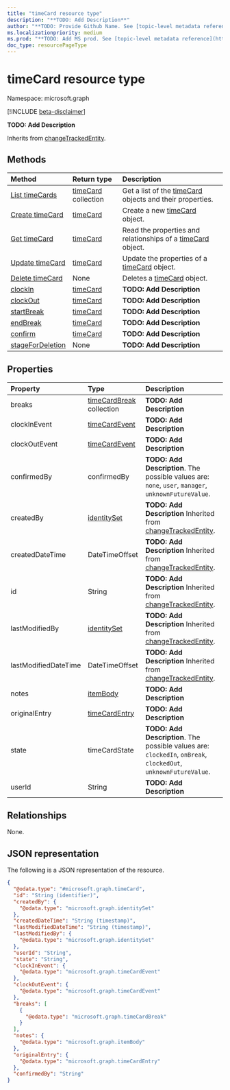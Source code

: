 ```yaml
---
title: "timeCard resource type"
description: "**TODO: Add Description**"
author: "**TODO: Provide Github Name. See [topic-level metadata reference](https://msgo.azurewebsites.net/add/document/guidelines/metadata.html#topic-level-metadata)**"
ms.localizationpriority: medium
ms.prod: "**TODO: Add MS prod. See [topic-level metadata reference](https://msgo.azurewebsites.net/add/document/guidelines/metadata.html#topic-level-metadata)**"
doc_type: resourcePageType
---
```


# timeCard resource type

Namespace: microsoft.graph

[!INCLUDE [beta-disclaimer](../../includes/beta-disclaimer.md)]

**TODO: Add Description**


Inherits from [changeTrackedEntity](../resources/changetrackedentity.md).

## Methods
|Method|Return type|Description|
|:---|:---|:---|
|[List timeCards](../api/timecard-list.md)|[timeCard](../resources/timecard.md) collection|Get a list of the [timeCard](../resources/timecard.md) objects and their properties.|
|[Create timeCard](../api/timecard-create.md)|[timeCard](../resources/timecard.md)|Create a new [timeCard](../resources/timecard.md) object.|
|[Get timeCard](../api/timecard-get.md)|[timeCard](../resources/timecard.md)|Read the properties and relationships of a [timeCard](../resources/timecard.md) object.|
|[Update timeCard](../api/timecard-update.md)|[timeCard](../resources/timecard.md)|Update the properties of a [timeCard](../resources/timecard.md) object.|
|[Delete timeCard](../api/timecard-delete.md)|None|Deletes a [timeCard](../resources/timecard.md) object.|
|[clockIn](../api/timecard-clockin.md)|[timeCard](../resources/timecard.md)|**TODO: Add Description**|
|[clockOut](../api/timecard-clockout.md)|[timeCard](../resources/timecard.md)|**TODO: Add Description**|
|[startBreak](../api/timecard-startbreak.md)|[timeCard](../resources/timecard.md)|**TODO: Add Description**|
|[endBreak](../api/timecard-endbreak.md)|[timeCard](../resources/timecard.md)|**TODO: Add Description**|
|[confirm](../api/timecard-confirm.md)|[timeCard](../resources/timecard.md)|**TODO: Add Description**|
|[stageForDeletion](../api/timecard-stagefordeletion.md)|None|**TODO: Add Description**|

## Properties
|Property|Type|Description|
|:---|:---|:---|
|breaks|[timeCardBreak](../resources/timecardbreak.md) collection|**TODO: Add Description**|
|clockInEvent|[timeCardEvent](../resources/timecardevent.md)|**TODO: Add Description**|
|clockOutEvent|[timeCardEvent](../resources/timecardevent.md)|**TODO: Add Description**|
|confirmedBy|confirmedBy|**TODO: Add Description**. The possible values are: `none`, `user`, `manager`, `unknownFutureValue`.|
|createdBy|[identitySet](../resources/identityset.md)|**TODO: Add Description** Inherited from [changeTrackedEntity](../resources/changetrackedentity.md).|
|createdDateTime|DateTimeOffset|**TODO: Add Description** Inherited from [changeTrackedEntity](../resources/changetrackedentity.md).|
|id|String|**TODO: Add Description** Inherited from [changeTrackedEntity](../resources/changetrackedentity.md).|
|lastModifiedBy|[identitySet](../resources/identityset.md)|**TODO: Add Description** Inherited from [changeTrackedEntity](../resources/changetrackedentity.md).|
|lastModifiedDateTime|DateTimeOffset|**TODO: Add Description** Inherited from [changeTrackedEntity](../resources/changetrackedentity.md).|
|notes|[itemBody](../resources/itembody.md)|**TODO: Add Description**|
|originalEntry|[timeCardEntry](../resources/timecardentry.md)|**TODO: Add Description**|
|state|timeCardState|**TODO: Add Description**. The possible values are: `clockedIn`, `onBreak`, `clockedOut`, `unknownFutureValue`.|
|userId|String|**TODO: Add Description**|

## Relationships
None.

## JSON representation
The following is a JSON representation of the resource.
<!-- {
  "blockType": "resource",
  "keyProperty": "id",
  "@odata.type": "microsoft.graph.timeCard",
  "baseType": "Microsoft.Teams.Shifts.changeTrackedEntity",
  "openType": false
}
-->
``` json
{
  "@odata.type": "#microsoft.graph.timeCard",
  "id": "String (identifier)",
  "createdBy": {
    "@odata.type": "microsoft.graph.identitySet"
  },
  "createdDateTime": "String (timestamp)",
  "lastModifiedDateTime": "String (timestamp)",
  "lastModifiedBy": {
    "@odata.type": "microsoft.graph.identitySet"
  },
  "userId": "String",
  "state": "String",
  "clockInEvent": {
    "@odata.type": "microsoft.graph.timeCardEvent"
  },
  "clockOutEvent": {
    "@odata.type": "microsoft.graph.timeCardEvent"
  },
  "breaks": [
    {
      "@odata.type": "microsoft.graph.timeCardBreak"
    }
  ],
  "notes": {
    "@odata.type": "microsoft.graph.itemBody"
  },
  "originalEntry": {
    "@odata.type": "microsoft.graph.timeCardEntry"
  },
  "confirmedBy": "String"
}
```

